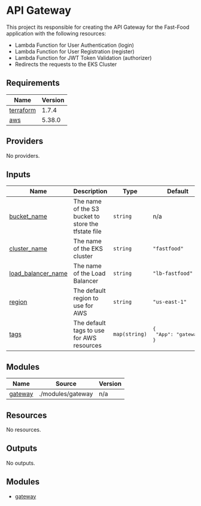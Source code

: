 # API Gateway

This project its responsible for creating the API Gateway for the Fast-Food application with the following resources:

- Lambda Function for User Authentication (login)
- Lambda Function for User Registration (register)
- Lambda Function for JWT Token Validation (authorizer)
- Redirects the requests to the EKS Cluster

<!-- BEGIN_TF_DOCS -->

## Requirements

| Name | Version |
|------|---------|
| <a name="requirement_terraform"></a> [terraform](#requirement\_terraform) | 1.7.4 |
| <a name="requirement_aws"></a> [aws](#requirement\_aws) | 5.38.0 |
## Providers

No providers.
## Inputs

| Name | Description | Type | Default | Required |
|------|-------------|------|---------|:--------:|
| <a name="input_bucket_name"></a> [bucket\_name](#input\_bucket\_name) | The name of the S3 bucket to store the tfstate file | `string` | n/a | yes |
| <a name="input_cluster_name"></a> [cluster\_name](#input\_cluster\_name) | The name of the EKS cluster | `string` | `"fastfood"` | no |
| <a name="input_load_balancer_name"></a> [load\_balancer\_name](#input\_load\_balancer\_name) | The name of the Load Balancer | `string` | `"lb-fastfood"` | no |
| <a name="input_region"></a> [region](#input\_region) | The default region to use for AWS | `string` | `"us-east-1"` | no |
| <a name="input_tags"></a> [tags](#input\_tags) | The default tags to use for AWS resources | `map(string)` | <pre>{<br>  "App": "gateway"<br>}</pre> | no |
## Modules

| Name | Source | Version |
|------|--------|---------|
| <a name="module_gateway"></a> [gateway](#module\_gateway) | ./modules/gateway | n/a |
## Resources

No resources.
## Outputs

No outputs.
<!-- END_TF_DOCS -->

## Modules

- [gateway](./docs/gateway.md)